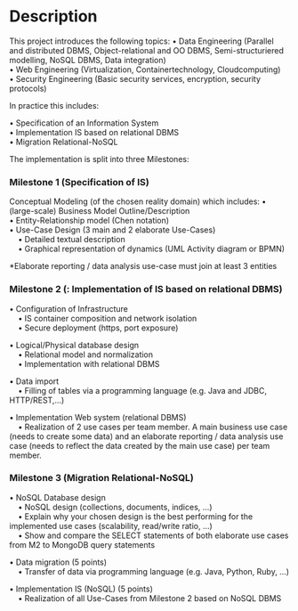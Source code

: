 # Description

This project introduces the following topics:
• Data Engineering (Parallel and distributed DBMS, Object-relational and OO DBMS, Semi-structuriered modelling, NoSQL DBMS, Data integration) <br/>
• Web Engineering (Virtualization, Containertechnology, Cloudcomputing)<br/>
• Security Engineering (Basic security services, encryption, security protocols)<br/>


In practice this includes:

• Specification of an Information System<br/>
• Implementation IS based on relational DBMS<br/>
• Migration Relational-NoSQL<br/>


The implementation is split into three Milestones:


 ### Milestone 1 (Specification of IS) ###

Conceptual Modeling (of the chosen reality domain) which includes:
• (large-scale) Business Model Outline/Description <br/>
• Entity-Relationship model (Chen notation) <br/>
• Use-Case Design (3 main and 2 elaborate Use-Cases)<br/>
&nbsp;&nbsp;&nbsp;	• Detailed textual description<br/>
&nbsp;&nbsp;&nbsp;	• Graphical representation of dynamics (UML Activity diagram or BPMN) <br/>


*Elaborate reporting / data analysis use-case must join at least 3 entities



### Milestone 2 (: Implementation of IS based on relational DBMS) ###


• Configuration of Infrastructure <br/>
&nbsp;&nbsp;&nbsp;	• IS container composition and network isolation<br/>
&nbsp;&nbsp;&nbsp;	• Secure deployment (https, port exposure) <br/>

• Logical/Physical database design <br/>
&nbsp;&nbsp;&nbsp;	• Relational model and normalization <br/>
&nbsp;&nbsp;&nbsp;	• Implementation with relational DBMS <br/>

• Data import <br/>
&nbsp;&nbsp;&nbsp;	• Filling of tables via a programming language (e.g. Java and JDBC, HTTP/REST,…)<br/>

• Implementation Web system (relational DBMS) <br/>
&nbsp;&nbsp;&nbsp;	• Realization of 2 use cases per team member. A main business use case (needs to create some data) and an elaborate
		reporting / data analysis use case (needs to reflect the data created by the main use case) per team member.<br/>



### Milestone 3 (Migration Relational-NoSQL) ###


• NoSQL Database design <br/>
&nbsp;&nbsp;&nbsp;	• NoSQL design (collections, documents, indices, …) <br/>
&nbsp;&nbsp;&nbsp;	• Explain why your chosen design is the best performing for the implemented use cases (scalability, read/write ratio, …) <br/>
&nbsp;&nbsp;&nbsp;	• Show and compare the SELECT statements of both elaborate use cases from M2 to MongoDB query statements <br/>

•  Data migration (5 points)<br/>
&nbsp;&nbsp;&nbsp;	• Transfer of data via programming language (e.g. Java, Python, Ruby, …)<br/>

•  Implementation IS (NoSQL) (5 points)<br/>
&nbsp;&nbsp;&nbsp;	• Realization of all Use-Cases from Milestone 2 based on NoSQL DBMS<br/>
